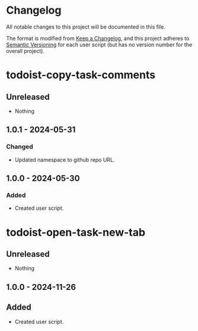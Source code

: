 

# Changelog

All notable changes to this project will be documented in this file.

The format is modified from [Keep a Changelog](https://keepachangelog.com/en/1.1.0/), and this project adheres to [Semantic Versioning](https://semver.org/spec/v2.0.0.html) for each user script (but has no version number for the overall project).

# todoist-copy-task-comments

## Unreleased

- Nothing

## 1.0.1 - 2024-05-31

### Changed

- Updated namespace to github repo URL.

## 1.0.0 - 2024-05-30

### Added

- Created user script.

# todoist-open-task-new-tab

## Unreleased

- Nothing

## 1.0.0 - 2024-11-26

## Added

- Created user script.
